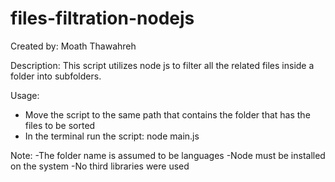 # files-filtration-nodejs
Created by: Moath Thawahreh

Description: This script utilizes node js to filter all the related files inside a folder into subfolders. 

Usage: 
- Move the script to the same path that contains the folder that has the files to be sorted 
- In the terminal run the script: node main.js


Note: 
-The folder name  is assumed to be languages 
-Node must be installed on the system 
-No third libraries were used 
